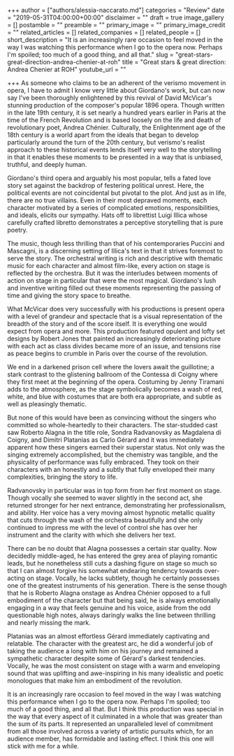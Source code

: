 +++
author = ["authors/alessia-naccarato.md"]
categories = "Review"
date = "2019-05-31T04:00:00+00:00"
disclaimer = ""
draft = true
image_gallery = []
postamble = ""
preamble = ""
primary_image = ""
primary_image_credit = ""
related_articles = []
related_companies = []
related_people = []
short_description = "It is an increasingly rare occasion to feel moved in the way I was watching this performance when I go to the opera now. Perhaps I'm spoiled; too much of a good thing, and all that."
slug = "great-stars-great-direction-andrea-chenier-at-roh"
title = "Great stars & great direction: Andrea Chenier at ROH"
youtube_url = ""

+++
As someone who claims to be an adherent of the verismo movement in opera, I have to admit I know very little about Giordano's work, but can now say I've been thoroughly enlightened by this revival of David McVicar's stunning production of the composer's popular 1896 opera. Though written in the late 19th century, it is set nearly a hundred years earlier in Paris at the time of the French Revolution and is based loosely on the life and death of revolutionary poet, Andrea Chénier. Culturally, the Enlightenment age of the 18th century is a world apart from the ideals that began to develop particularly around the turn of the 20th century, but verismo's realist approach to these historical events lends itself very well to the storytelling in that it enables these moments to be  presented in a way that is unbiased, truthful, and deeply human.

Giordano's third opera and arguably his most popular, tells a fated love story set against the backdrop of festering political unrest. Here, the political events are not coincidental but pivotal to the plot. And just as in life, there are no true villains. Even in their most depraved moments, each character motivated by a series of complicated emotions, responsibilities, and ideals, elicits our sympathy. Hats off to librettist Luigi Illica whose carefully crafted libretto demonstrates a perceptive storytelling that is pure poetry.

The music, though less thrilling than that of his contemporaries Puccini and Mascagni, is a discerning setting of Illica's text in that it strives foremost to serve the story. The orchestral writing is rich and descriptive with thematic music for each character and almost film-like, every action on stage is reflected by the orchestra. But it was the interludes between moments of action on stage in particular that were the most magical. Giordano's lush and inventive writing filled out these moments representing the passing of time and giving the story space to breathe.

What McVicar does very successfully with his productions is present opera with a level of grandeur and spectacle that is a visual representation of the breadth of the story and of the score itself. It is everything one would expect from opera and more. This production featured opulent and lofty set designs by Robert Jones that painted an increasingly deteriorating picture with each act as class divides became more of an issue, and tensions rise as peace begins to crumble in Paris over the course of the revolution. 

We end in a darkened prison cell where the lovers await the guillotine; a stark contrast to the glistening ballroom of the Contessa di Coigny where they first meet at the beginning of the opera. Costuming by Jenny Tiramani adds to the atmosphere, as the stage symbolically becomes a wash of red, white, and blue with costumes that are both era appropriate, and subtle as well as pleasingly thematic.

But none of this would have been as convincing without the singers who committed so whole-heartedly to their characters. The star-studded cast saw Roberto Alagna in the title role, Sondra Radvanovsky as Magdalena di Coigny, and Dimitri Platanias as Carlo Gérard and it was immediately apparent how these singers earned their superstar status. Not only was the singing extremely accomplished, but the chemistry was tangible, and the physicality of performance was fully embraced. They took on their characters with an honestly and a subtly that fully enveloped their many complexities, bringing the story to life.

Radvanovsky in particular was in top form from her first moment on stage. Though vocally she seemed to waver slightly in the second act, she returned stronger for her next entrance, demonstrating her professionalism, and ability. Her voice has a very moving almost hypnotic metallic quality that cuts through the wash of the orchestra beautifully and she only continued to impress me with the level of control she has over her instrument and the clarity with which she delivers her text.

There can be no doubt that Alagna possesses a certain star quality. Now decidedly middle-aged, he has entered the grey area of playing romantic leads, but he nonetheless still cuts a dashing figure on stage so much so that I can almost forgive his somewhat endearing tendency towards over-acting on stage. Vocally, he lacks subtlety, though he certainly possesses one of the greatest instruments of his generation. There is the sense though that he is Roberto Alagna onstage as Andrea Chénier opposed to a full embodiment of the character but that being said, he is always emotionally engaging in a way that feels genuine and his voice, aside from the odd questionable high notes, always daringly walks the line between thrilling and nearly missing the mark.

Platanias was an almost effortless Gérard immediately captivating and relatable. The character with the greatest arc, he did a wonderful job of taking the audience a long with him on his journey and remained a sympathetic character despite some of Gérard's darkest tendencies. Vocally, he was the most consistent on stage with a warm and enveloping sound that was uplifting and awe-inspiring in his many idealistic and poetic monologues that make him an embodiment of the revolution.

It is an increasingly rare occasion to feel moved in the way I was watching this performance when I go to the opera now. Perhaps I'm spoiled; too much of a good thing, and all that. But I think this production was special in the way that every aspect of it culminated in a whole that was greater than the sum of its parts. It represented an unparalleled level of commitment from all those involved across a variety of artistic pursuits which, for an audience member, has formidable and lasting effect. I think this one will stick with me for a while.